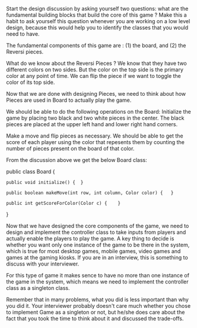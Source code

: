 
Start the design discussion by asking yourself two questions: what are the fundamental building blocks that build the core of this game ? Make this a habit to ask yourself this question whenever you are working on a low level design, because this would help you to identify the classes that you would need to have.

The fundamental components of this game are : (1) the board, and (2) the Reversi pieces.

What do we know about the Reversi Pieces ? We know that they have two different colors on two sides. But the color on the top side is the primary color at any point of time. We can flip the piece if we want to toggle the color of its top side.


Now that we are done with designing Pieces, we need to think about how Pieces are used in Board to actually play the game.

We should be able to do the following operations on the Board:
Initialize the game by placing two black and two white pieces in the center. The black pieces are placed at the upper left hand and lower right hand corners.



Make a move and flip pieces as necessary.
We should be able to get the score of each player using the color that repesents them by counting the number of pieces present on the board of that color.

From the discussion above we get the below Board class:

public class Board {

    public void initialize() {  }

    public boolean makeMove(int row, int column, Color color) {   }

    public int getScoreForColor(Color c) {    }

}


Now that we have designed the core components of the game, we need to design and implement the controller class to take inputs from players and actually enable the players to play the game. A key thing to decide is whether you want only one instance of the game to be there in the system, which is true for most desktop games, mobile games, video games and games at the gaming kiosks. If you are in an interview, this is something to discuss with your interviewer.

For this type of game it makes sence to have no more than one instance of the game in the system, which means we need to implement the controller class as a singleton class.


Remember that in many problems, what you did is less important than why you did it. Your interviewer probably doesn't care much whether you chose to implement Game as a singleton or not, but he/she does care about the fact that you took the time to think about it and discussed the trade-offs.
